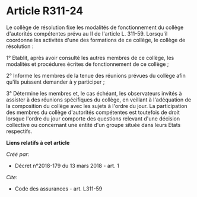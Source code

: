 # Article R311-24

Le collège de résolution fixe les modalités de fonctionnement du collège d'autorités compétentes prévu au II de l'article L.
311-59. Lorsqu'il coordonne les activités d'une des formations de ce collège, le collège de résolution : 

1° Etablit, après avoir consulté les autres membres de ce collège, les modalités et procédures écrites de fonctionnement de
ce collège ; 

2° Informe les membres de la tenue des réunions prévues du collège afin qu'ils puissent demander à y participer ; 

3° Détermine les membres et, le cas échéant, les observateurs invités à assister à des réunions spécifiques du collège, en
veillant à l'adéquation de la composition du collège avec les sujets à l'ordre du jour. La participation des membres du
collège d'autorités compétentes est toutefois de droit lorsque l'ordre du jour comporte des questions relevant d'une décision
collective ou concernant une entité d'un groupe située dans leurs Etats respectifs.

**Liens relatifs à cet article**

_Créé par_:

  - Décret n°2018-179 du 13 mars 2018 - art. 1

_Cite_:

  - Code des assurances - art. L311-59
